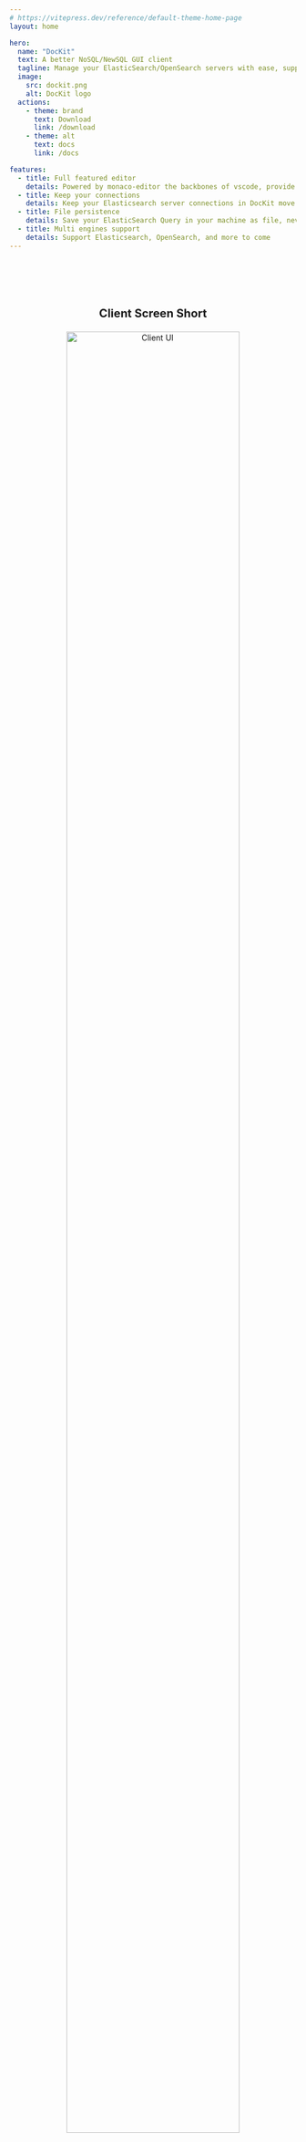 ```yaml
---
# https://vitepress.dev/reference/default-theme-home-page
layout: home

hero:
  name: "DocKit"
  text: A better NoSQL/NewSQL GUI client
  tagline: Manage your ElasticSearch/OpenSearch servers with ease, support platforms across Windows, macOS, and Linux
  image:
    src: dockit.png
    alt: DocKit logo
  actions:
    - theme: brand
      text: Download
      link: /download
    - theme: alt
      text: docs
      link: /docs

features:
  - title: Full featured editor
    details: Powered by monaco-editor the backbones of vscode, provide familiar editor environment for developers
  - title: Keep your connections
    details: Keep your Elasticsearch server connections in DocKit move the dependencies of dashboard tools
  - title: File persistence
    details: Save your ElasticSearch Query in your machine as file, never lost
  - title: Multi engines support
    details: Support Elasticsearch, OpenSearch, and more to come
---
```


<div align="center" style="padding: 64px;">
<p style="font-size: 20px;margin: 20px;font-weight: bolder;">Client Screen Short</p>
<img src="/client-ui.png" alt="Client UI" style="width: 90%"/>
</div>
